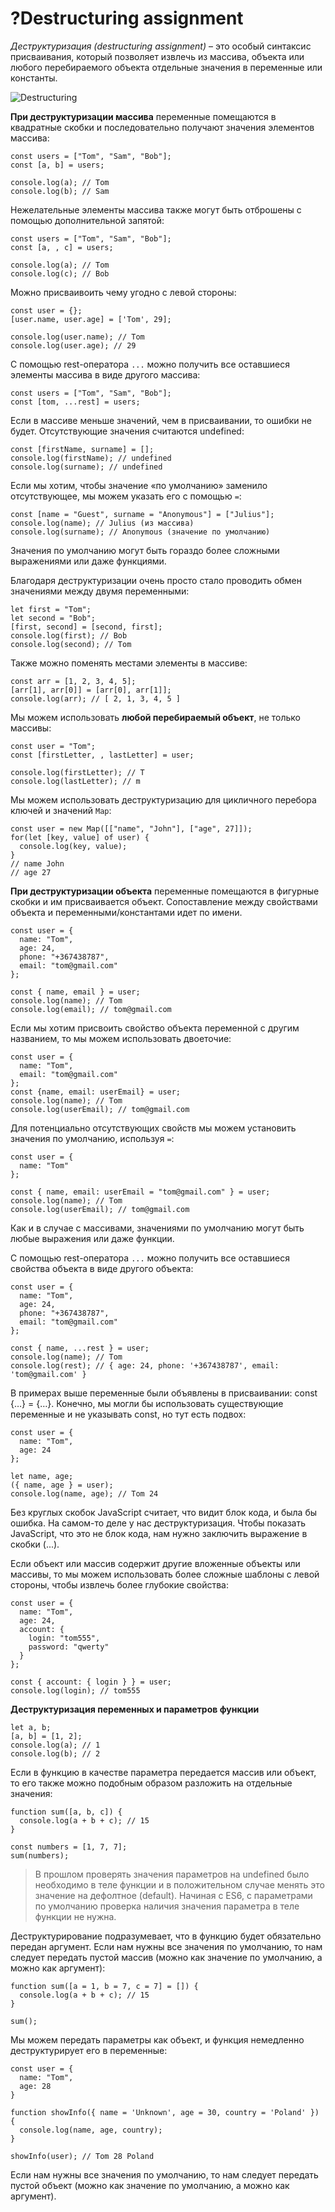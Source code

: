 # ?Destructuring assignment

_Деструктуризация (destructuring assignment)_ – это особый синтаксис присваивания, который позволяет извлечь из массива, объекта или любого перебираемого объекта отдельные значения в переменные или константы.

![Destructuring](../images/destructuring.png)

__При деструктуризации массива__ переменные помещаются в квадратные скобки и последовательно получают значения элементов массива:

~~~
const users = ["Tom", "Sam", "Bob"];
const [a, b] = users;

console.log(a); // Tom
console.log(b); // Sam
~~~

Нежелательные элементы массива также могут быть отброшены с помощью дополнительной запятой:

~~~
const users = ["Tom", "Sam", "Bob"];
const [a, , c] = users;

console.log(a); // Tom
console.log(c); // Bob
~~~

Можно присваивоить чему угодно с левой стороны:

~~~
const user = {};
[user.name, user.age] = ['Tom', 29];

console.log(user.name); // Tom
console.log(user.age); // 29
~~~

С помощью rest-оператора `...` можно получить все оставшиеся элементы массива в виде другого массива:

~~~
const users = ["Tom", "Sam", "Bob"];
const [tom, ...rest] = users;
~~~

Если в массиве меньше значений, чем в присваивании, то ошибки не будет. Отсутствующие значения считаются undefined:

~~~
const [firstName, surname] = [];
console.log(firstName); // undefined
console.log(surname); // undefined
~~~

Если мы хотим, чтобы значение «по умолчанию» заменило отсутствующее, мы можем указать его с помощью `=`:

~~~
const [name = "Guest", surname = "Anonymous"] = ["Julius"];
console.log(name); // Julius (из массива)
console.log(surname); // Anonymous (значение по умолчанию)
~~~

Значения по умолчанию могут быть гораздо более сложными выражениями или даже функциями.

Благодаря деструктуризации очень просто стало проводить обмен значениями между двумя переменными:

~~~
let first = "Tom";
let second = "Bob";
[first, second] = [second, first];
console.log(first); // Bob
console.log(second); // Tom
~~~

Также можно поменять местами элементы в массиве:

~~~
const arr = [1, 2, 3, 4, 5];
[arr[1], arr[0]] = [arr[0], arr[1]];
console.log(arr); // [ 2, 1, 3, 4, 5 ]
~~~

Мы можем использовать __любой перебираемый объект__, не только массивы:

~~~
const user = "Tom";
const [firstLetter, , lastLetter] = user;

console.log(firstLetter); // T
console.log(lastLetter); // m
~~~

Мы можем использовать деструктуризацию для цикличного перебора ключей и значений `Map`:

~~~
const user = new Map([["name", "John"], ["age", 27]]);
for(let [key, value] of user) {
  console.log(key, value);
}
// name John
// age 27
~~~

__При деструктуризации объекта__ переменные помещаются в фигурные скобки и им присваивается объект. Сопоставление между свойствами объекта и переменными/константами идет по имени.

~~~
const user = {
  name: "Tom",
  age: 24,
  phone: "+367438787",
  email: "tom@gmail.com"
};

const { name, email } = user;
console.log(name); // Tom
console.log(email); // tom@gmail.com
~~~

Если мы хотим присвоить свойство объекта переменной с другим названием, то мы можем использовать двоеточие:

~~~
const user = {
  name: "Tom",
  email: "tom@gmail.com"
};
const {name, email: userEmail} = user;
console.log(name); // Tom
console.log(userEmail); // tom@gmail.com
~~~

Для потенциально отсутствующих свойств мы можем установить значения по умолчанию, используя `=`:

~~~
const user = {
  name: "Tom"
};

const { name, email: userEmail = "tom@gmail.com" } = user;
console.log(name); // Tom
console.log(userEmail); // tom@gmail.com
~~~

Как и в случае с массивами, значениями по умолчанию могут быть любые выражения или даже функции.

С помощью rest-оператора `...` можно получить все оставшиеся свойства объекта в виде другого объекта:

~~~
const user = {
  name: "Tom",
  age: 24,
  phone: "+367438787",
  email: "tom@gmail.com"
};

const { name, ...rest } = user;
console.log(name); // Tom
console.log(rest); // { age: 24, phone: '+367438787', email: 'tom@gmail.com' }
~~~

В примерах выше переменные были объявлены в присваивании: сonst {…} = {…}. Конечно, мы могли бы использовать существующие переменные и не указывать const, но тут есть подвох:

~~~
const user = {
  name: "Tom",
  age: 24
};

let name, age;
({ name, age } = user);
console.log(name, age); // Tom 24
~~~

Без круглых скобок JavaScript считает, что видит блок кода, и была бы ошибка. На самом-то деле у нас деструктуризация. Чтобы показать JavaScript, что это не блок кода, нам нужно заключить выражение в скобки (...).

Если объект или массив содержит другие вложенные объекты или массивы, то мы можем использовать более сложные шаблоны с левой стороны, чтобы извлечь более глубокие свойства:

~~~
const user = {
  name: "Tom",
  age: 24,
  account: {
    login: "tom555",
    password: "qwerty"
  }
};

const { account: { login } } = user;
console.log(login); // tom555
~~~

__Деструктуризация переменных и параметров функции__

~~~
let a, b;
[a, b] = [1, 2];
console.log(a); // 1
console.log(b); // 2
~~~

Если в функцию в качестве параметра передается массив или объект, то его также можно подобным образом разложить на отдельные значения:

~~~
function sum([a, b, c]) {
  console.log(a + b + c); // 15
}

const numbers = [1, 7, 7];
sum(numbers);
~~~

> В прошлом проверять значения параметров на undefined было необходимо в теле функции и в положительном случае менять это значение на дефолтное (default). Начиная с ES6, с параметрами по умолчанию проверка наличия значения параметра в теле функции не нужна.

Деструктурирование подразумевает, что в функцию будет обязательно передан аргумент. Если нам нужны все значения по умолчанию, то нам следует передать пустой массив (можно как значение по умолчанию, а можно как аргумент):

~~~
function sum([a = 1, b = 7, c = 7] = []) {
  console.log(a + b + c); // 15
}

sum();
~~~

Мы можем передать параметры как объект, и функция немедленно деструктурирует его в переменные:

~~~
const user = {
  name: "Tom",
  age: 28
}

function showInfo({ name = 'Unknown', age = 30, country = 'Poland' }) {
  console.log(name, age, country);
}

showInfo(user); // Tom 28 Poland
~~~

Если нам нужны все значения по умолчанию, то нам следует передать пустой объект (можно как значение по умолчанию, а можно как аргумент).
